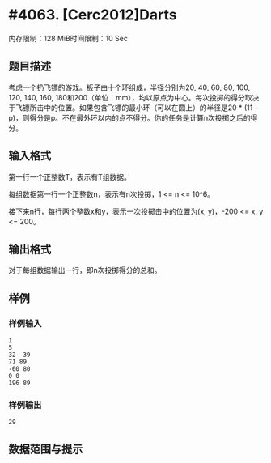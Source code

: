# #4063. [Cerc2012]Darts

内存限制：128 MiB时间限制：10 Sec

## 题目描述

考虑一个扔飞镖的游戏。板子由十个环组成，半径分别为20, 40, 60, 80, 100, 120, 140, 160, 180和200（单位：mm），均以原点为中心。每次投掷的得分取决于飞镖所击中的位置。如果包含飞镖的最小环（可以在圆上）的半径是20 * (11 - p)，则得分是p。不在最外环以内的点不得分。你的任务是计算n次投掷之后的得分。

## 输入格式

第一行一个正整数T，表示有T组数据。

每组数据第一行一个正整数n，表示有n次投掷，1 <= n <= 10^6。

接下来n行，每行两个整数x和y，表示一次投掷击中的位置为(x, y)，-200 <= x, y <= 200。

## 输出格式

对于每组数据输出一行，即n次投掷得分的总和。

## 样例

### 样例输入

    
    1
    5
    32 -39
    71 89
    -60 80
    0 0
    196 89  
    
    

### 样例输出

    
    29
    
    

## 数据范围与提示
